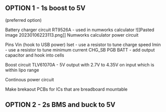 
## OPTION 1 - 1s boost to 5V

(preferred option)

Battery charger circuit
RT9526A - used in numworks calculator
![[Pasted image 20230106223113.png]]
Numworks calculator power circuit 

Pins
Vin (hook to USB power)
Iset - use a resistor to tune charge speed
Imin - use a resistor to tune minimum current
CHG_SB
PGB
BATT - add output capacitor and hook into cells


Boost circuit
TLV61070A - 5V output with 2.7V to 4.35V on input which is within lipo range



Continous power circuit

Make brekaout PCBs for ICs that are breadboard mountable 



## OPTION 2 - 2s BMS and buck to 5V

